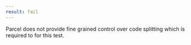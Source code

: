 ```yaml
---
result: fail
---
```


Parcel does not provide fine grained control over code splitting which is required to for this test.
